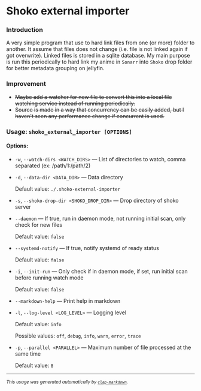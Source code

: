 # Shoko external importer

### **Introduction**

A very simple program that use to hard link files from one (or more) folder to another. It assume that files does not change (i.e. file is not linked again if got overwrite). Linked files is stored in a sqlite database. My main purpose is run this periodically to hard link my anime in `Sonarr` into `Shoko` drop folder for better metadata grouping on jellyfin.

### **Improvement**

- ~~Maybe add a watcher for new file to convert this into a local file watching service instead of running periodically.~~
- ~~Source is made in a way that concurrency can be easily added, but I haven't seen any performance change if concurrent is used.~~



### **Usage:** `shoko_external_importer [OPTIONS]`

#### **Options:**

* `-w`, `--watch-dirs <WATCH_DIRS>` — List of directories to watch, comma separated (ex: /path/1:/path/2)
* `-d`, `--data-dir <DATA_DIR>` — Data directory

  Default value: `./.shoko-external-importer`
* `-s`, `--shoko-drop-dir <SHOKO_DROP_DIR>` — Drop directory of shoko server
* `--daemon` — If true, run in daemon mode, not running initial scan, only check for new files

  Default value: `false`
* `--systemd-notify` — If true, notify systemd of ready status

  Default value: `false`
* `-i`, `--init-run` — Only check if in daemon mode, if set, run initial scan before running watch mode

  Default value: `false`
* `--markdown-help` — Print help in markdown
* `-l`, `--log-level <LOG_LEVEL>` — Logging level

  Default value: `info`

  Possible values: `off`, `debug`, `info`, `warn`, `error`, `trace`

* `-p`, `--parallel <PARALLEL>` — Maximum number of file processed at the same time

  Default value: `8`



<hr/>

<small><i>
    This usage was generated automatically by
    <a href="https://crates.io/crates/clap-markdown"><code>clap-markdown</code></a>.
</i></small>